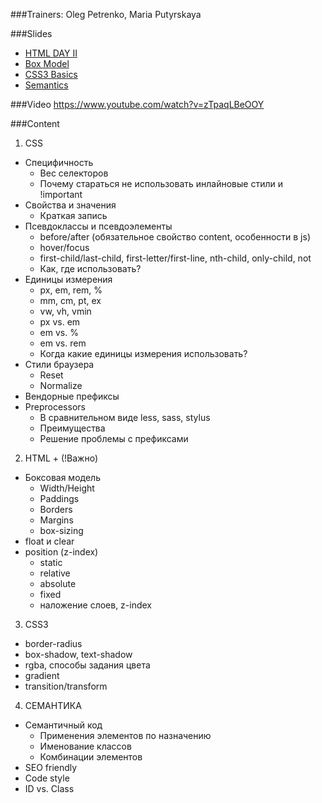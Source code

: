 ###Trainers: Oleg Petrenko, Maria Putyrskaya

###Slides
  - [HTML DAY II](http://slides.com/olegpetrenko/deck-1#/)
  - [Box Model](http://slides.com/maria_putyrskaya/css-elements-layout-and-position#/)
  - [CSS3 Basics](http://slides.com/maria_putyrskaya/css3basics#/)
  - [Semantics](http://slides.com/maria_putyrskaya/semantics#/)

###Video
https://www.youtube.com/watch?v=zTpaqLBeOOY

###Content
1. CSS
  - Специфичность
    - Вес селекторов
    - Почему стараться не использовать инлайновые стили и !important
  - Свойства и значения
    - Краткая запись
  - Псевдоклассы и псевдоэлементы
    - before/after (обязательное свойство content, особенности в js)
    - hover/focus
    - first-child/last-child, first-letter/first-line, nth-child, only-child, not
    - Как, где использовать?
  - Единицы измерения
    - px, em, rem, %
    - mm, cm, pt, ex
    - vw, vh, vmin
    - px vs. em
    - em vs. %
    - em vs. rem
    - Когда какие единицы измерения использовать?
  - Стили браузера
    - Reset
    - Normalize
  - Вендорные префиксы
  - Preprocessors
    - В сравнительном виде less, sass, stylus
    - Преимущества
    - Решение проблемы с префиксами
2. HTML + (!Важно)
  - Боксовая модель
    - Width/Height
    - Paddings
    - Borders
    - Margins
    - box-sizing
  - float и clear
  - position (z-index)
    - static
    - relative
    - absolute
    - fixed
    - наложение слоев, z-index
3. CSS3
  - border-radius
  - box-shadow, text-shadow
  - rgba, способы задания цвета
  - gradient
  - transition/transform
4. СЕМАНТИКА
  - Семантичный код
    - Применения элементов по назначению
    - Именование классов
    - Комбинации элементов
  - SEO friendly 
  - Сode style
  - ID vs. Class